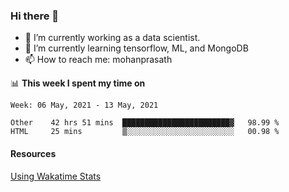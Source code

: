 ### Hi there 👋

- 🔭 I’m currently working as a data scientist.
- 🌱 I’m currently learning tensorflow, ML, and MongoDB
- 📫 How to reach me: mohanprasath

📊 **This week I spent my time on**
<!--START_SECTION:waka-->
```text
Week: 06 May, 2021 - 13 May, 2021

Other    42 hrs 51 mins  ████████████████████████▓   98.99 % 
HTML     25 mins         ▒░░░░░░░░░░░░░░░░░░░░░░░░   00.98 % 
```
<!--END_SECTION:waka-->

#### Resources
[Using Wakatime Stats](https://github.com/marketplace/actions/waka-readme)
